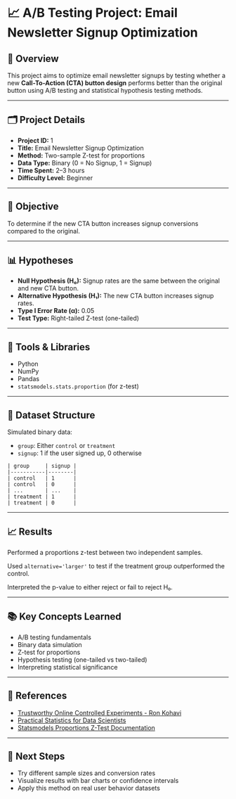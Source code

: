 # 📈 A/B Testing Project: Email Newsletter Signup Optimization

## 🧪 Overview

This project aims to optimize email newsletter signups by testing whether a new **Call-To-Action (CTA) button design** performs better than the original button using A/B testing and statistical hypothesis testing methods.

---

## 🗂️ Project Details

- **Project ID:** 1  
- **Title:** Email Newsletter Signup Optimization  
- **Method:** Two-sample Z-test for proportions  
- **Data Type:** Binary (0 = No Signup, 1 = Signup)  
- **Time Spent:** 2–3 hours  
- **Difficulty Level:** Beginner

---

## 🎯 Objective

To determine if the new CTA button increases signup conversions compared to the original.

---

## 📊 Hypotheses

- **Null Hypothesis (H₀):** Signup rates are the same between the original and new CTA button.
- **Alternative Hypothesis (H₁):** The new CTA button increases signup rates.
- **Type I Error Rate (α):** 0.05
- **Test Type:** Right-tailed Z-test (one-tailed)

---

## 🧰 Tools & Libraries

- Python  
- NumPy  
- Pandas  
- `statsmodels.stats.proportion` (for z-test)

---

## 📁 Dataset Structure

Simulated binary data:
- `group`: Either `control` or `treatment`
- `signup`: 1 if the user signed up, 0 otherwise

```plaintext
| group     | signup |
|-----------|--------|
| control   | 1      |
| control   | 0      |
| ...       | ...    |
| treatment | 1      |
| treatment | 0      |
```

---

## 📈 Results

Performed a proportions z-test between two independent samples.

Used `alternative='larger'` to test if the treatment group outperformed the control.

Interpreted the p-value to either reject or fail to reject H₀.

---

## 📚 Key Concepts Learned

- A/B testing fundamentals
- Binary data simulation
- Z-test for proportions
- Hypothesis testing (one-tailed vs two-tailed)
- Interpreting statistical significance

---

## 🔗 References


- [Trustworthy Online Controlled Experiments - Ron Kohavi](https://www.scribd.com/document/711189937/Kohavi-Diane-Tang-Xu-Trustworthy-Online-Controlled-Experiments-A-Practical-Guide-to-AB-Testing-2020)
- [Practical Statistics for Data Scientists]()
- [Statsmodels Proportions Z-Test Documentation](https://www.statsmodels.org/stable/generated/statsmodels.stats.proportion.proportions_ztest.html)


---

## 🚀 Next Steps

- Try different sample sizes and conversion rates
- Visualize results with bar charts or confidence intervals
- Apply this method on real user behavior datasets
